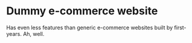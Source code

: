# Dummy e-commerce website

Has even less features than generic e-commerce websites built by first-years.
Ah, well.
